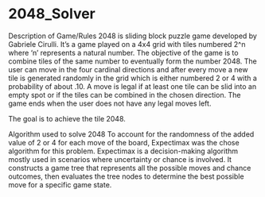 # 2048_Solver
Description of Game/Rules
2048 is sliding block puzzle game developed by Gabriele Cirulli. It’s a game played on a 4x4 grid with tiles numbered 2^n where ‘n’ represents a natural number. The objective of the game is to combine tiles of the same number to eventually form the number 2048. The user can move in the four cardinal directions and after every move a new tile is generated randomly in the grid which is either numbered 2 or 4 with a probability of about .10. A move is legal if at least one tile can be slid into an empty spot or if the tiles can be combined in the chosen direction. The game ends when the user does not have any legal moves left.

The goal is to achieve the tile 2048.

Algorithm used to solve 2048
To account for the randomness of the added value of 2 or 4 for each move of the board, Expectimax was the chose algorithm for this problem. Expectimax is a decision-making algorithm mostly used in scenarios where uncertainty or chance is involved. It constructs a game tree that represents all the possible moves and chance outcomes, then evaluates the tree nodes to determine the best possible move for a specific game state.
